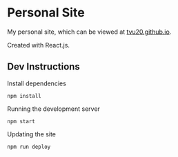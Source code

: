 # Personal Site

My personal site, which can be viewed at [tvu20.github.io](https://tvu20.github.io).

Created with React.js.

## Dev Instructions

Install dependencies 

```
npm install
```

Running the development server
```
npm start
```

Updating the site
```
npm run deploy
```
